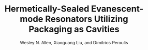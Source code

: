 ---
type: conference
title: Hermetically-Sealed Evanescent-mode Resonators Utilizing Packaging as Cavities
author: Wesley N. Allen, Xiaoguang Liu, and Dimitrios Peroulis
journal:
volume:
number:
year: 2010
month: Jan.
doi: 10.1109/RWS.2010.5434249
pages:
publisher:
booktitle: IEEE Radio and Wireless Symposium (RWS)
note:
sort_key: 201001
---